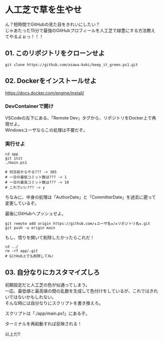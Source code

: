 # 人工芝で草を生やせ

ん？短時間でGitHubの見た目をきれいにしたい？  
じゃあたった15分で最強のGitHubプロフィールを人工芝で緑豊にする方法教えてやるよぉっ！！！

## 01. このリポジトリをクローンせよ

```shell
git clone https://github.com/osawa-koki/keep_it_green.ps1.git
```

## 02. Dockerをインストールせよ

<https://docs.docker.com/engine/install/>  

### DevContainerで開け

VSCodeの左下にある、「Remote Dev」タグから、リポジトリをDocker上で再現せよ。  
Windowsユーザならこの処理は不要だぞ。  

### 実行せよ

```shell
cd app
git init
./main.ps1

# 何日前からやる??? -> 365
# 一日の最低コミット数は??? -> 1
# 一日の最高コミット数は??? -> 10
# これでいい??? -> y
```

ちなみに、中身の処理は「AuthorDate」と「CommitterDate」を過去に遡って変更しているぞ。  

最後にGitHubへプッシュせよ。  

```shell
git remote add origin https://github.com/★ユーザ名★/★リポジトリ名★.git
git push -u origin main
```

もし、悟りを開いて削除したかったらこれだ！

```shell
cd ../
rm -rf app/.git
# GitHub上でも削除してね♪
```

## 03. 自分なりにカスタマイズしろ

初期設定だと人工芝の色が似通ってしまう。  
一応、最低値と最高値の間の乱数を生成して色付けをしているが、これではきれいではないかもしれない。  
そんな時には自分なりにスクリプトを書き換えろ。  

スクリプトは「./app/main.ps1」にあるぞ。  

ターミナルを再起動すれば反映される！

以上だ!!  
